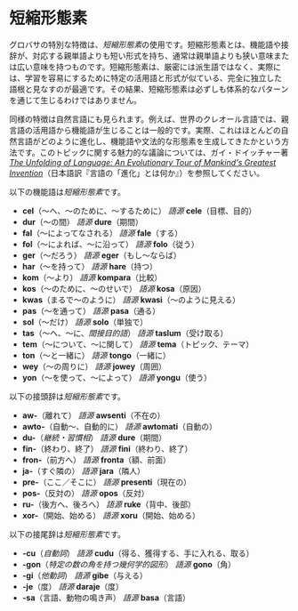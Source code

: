 <h1>短縮形態素</h1>
<p>
</p>
<p>グロバサの特別な特徴は、<em>短縮形態素</em>の使用です。短縮形態素とは、機能語や接辞が、対応する親単語よりも短い形式を持ち、通常は親単語よりも狭い意味または広い意味を持つものです。短縮形態素は、厳密には派生語ではなく、実際には、学習を容易にするために特定の活用語と形式が似ている、完全に独立した語根と見なすのが最適です。その結果、短縮形態素は必ずしも体系的なパターンを通じて生じるわけではありません。
</p>
<p>同様の特徴は自然言語にも見られます。例えば、世界のクレオール言語では、親言語の活用語から機能語が生じることは一般的です。実際、これはほとんどの自然言語がどのように進化し、機能語や文法的な形態素を生成してきたかという方法です。このトピックに関する魅力的な議論については、ガイ・ドイッチャー著<a
		href="https://www.amazon.com/Unfolding-Language-Evolutionary-Mankinds-Invention/dp/0805080120/ref=sr_1_1"><em>The
			Unfolding of Language: An Evolutionary Tour of Mankind's Greatest
			Invention</em></a>（日本語訳『言語の「進化」とは何か』）を参照してください。</p>
<p>以下の機能語は<em>短縮形態素</em>です。</p>
<ul>
	<li><strong>cel</strong>（～へ、～のために、～するために） <em>語源</em> <strong>cele</strong>（目標、目的）</li>
	<li><strong>dur</strong>（～の間） <em>語源</em> <strong>dure</strong>（期間）</li>
	<li><strong>fal</strong>（～によってなされる） <em>語源</em> <strong>fale</strong>（する）</li>
	<li><strong>fol</strong>（～によれば、～に沿って） <em>語源</em> <strong>folo</strong>（従う）</li>
	<li><strong>ger</strong>（～だろう） <em>語源</em> <strong>eger</strong>（もし～ならば）</li>
	<li><strong>har</strong>（～を持って） <em>語源</em> <strong>hare</strong>（持つ）</li>
	<li><strong>kom</strong>（～より） <em>語源</em> <strong>kompara</strong>（比較）</li>
	<li><strong>kos</strong>（～のために、～のせいで） <em>語源</em> <strong>kosa</strong>（原因）</li>
	<li><strong>kwas</strong>（まるで～のように） <em>語源</em> <strong>kwasi</strong>（～のように見える）</li>
	<li><strong>pas</strong>（～を通って） <em>語源</em> <strong>pasa</strong>（通る）</li>
	<li><strong>sol</strong>（～だけ） <em>語源</em> <strong>solo</strong>（単独で）</li>
	<li><strong>tas</strong>（～へ、～に、<em>間接目的語</em>） <em>語源</em> <strong>taslum</strong>（受け取る）</li>
	<li><strong>tem</strong>（～について、～に関して） <em>語源</em> <strong>tema</strong>（トピック、テーマ）</li>
	<li><strong>ton</strong>（～と一緒に） <em>語源</em> <strong>tongo</strong>（一緒に）</li>
	<li><strong>wey</strong>（～の周りに） <em>語源</em> <strong>jowey</strong>（周囲）</li>
	<li><strong>yon</strong>（～を使って、～によって） <em>語源</em> <strong>yongu</strong>（使う）</li>
</ul>
<p>以下の接頭辞は<em>短縮形態素</em>です。</p>
<ul>
	<li><strong>aw-</strong>（離れて） <em>語源</em> <strong>awsenti</strong>（不在の）</li>
	<li><strong>awto-</strong>（自動～、自動的に） <em>語源</em> <strong>awtomati</strong>（自動の）</li>
	<li><strong>du-</strong>（<em>継続・習慣相</em>） <em>語源</em> <strong>dure</strong>（期間）</li>
	<li><strong>fin-</strong>（終わり、終了） <em>語源</em> <strong>fini</strong>（終わり、終了）</li>
	<li><strong>fron-</strong>（前方へ） <em>語源</em> <strong>fronta</strong>（額、前面）</li>
	<li><strong>ja-</strong>（すぐ隣の） <em>語源</em> <strong>jara</strong>（隣人）</li>
	<li><strong>pre-</strong>（ここ／そこに） <em>語源</em> <strong>presenti</strong>（現在の）</li>
	<li><strong>pos-</strong>（反対の） <em>語源</em> <strong>opos</strong>（反対）</li>
	<li><strong>ru-</strong>（後方へ、後ろへ） <em>語源</em> <strong>ruke</strong>（背中、後部）</li>
	<li><strong>xor-</strong>（開始、始める） <em>語源</em> <strong>xoru</strong>（開始、始める）</li>
</ul>
<p>以下の接尾辞は<em>短縮形態素</em>です。</p>
<ul>
	<li><strong>-cu</strong>（<em>自動詞</em>） <em>語源</em> <strong>cudu</strong>（得る、獲得する、手に入れる、取る） </li>
	<li><strong>-gon</strong>（<em>特定の数の角を持つ幾何学的図形</em>） <em>語源</em>
		<strong>gono</strong>（角）
	</li>
	<li><strong>-gi</strong>（<em>他動詞</em>） <em>語源</em> <strong>gibe</strong>（与える）</li>
	<li><strong>-je</strong>（度） <em>語源</em> <strong>daraje</strong>（度）</li>
	<li><strong>-sa</strong>（言語、動物の鳴き声） <em>語源</em> <strong>basa</strong>（言語）</li>
</ul>
<p></p>
